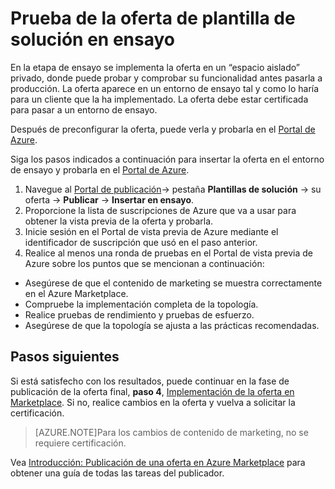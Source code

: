<properties
   pageTitle="Prueba de la oferta de plantilla de solución en Marketplace | Microsoft Azure"
   description="Conozca cómo probar la oferta de plantilla de solución en Azure Marketplace."
   services="marketplace-publishing"
   documentationCenter=""
   authors="HannibalSII"
   manager=""
   editor=""/>

<tags
   ms.service="marketplace"
   ms.devlang="na"
   ms.topic="article"
   ms.tgt_pltfrm="na"
   ms.workload="na"
   ms.date="12/04/2015"
   ms.author="hascipio; v-divte" />

# Prueba de la oferta de plantilla de solución en ensayo
En la etapa de ensayo se implementa la oferta en un “espacio aislado” privado, donde puede probar y comprobar su funcionalidad antes pasarla a producción. La oferta aparece en un entorno de ensayo tal y como lo haría para un cliente que la ha implementado. La oferta debe estar certificada para pasar a un entorno de ensayo.

Después de preconfigurar la oferta, puede verla y probarla en el [Portal de Azure](https://portal.azure.com/).

Siga los pasos indicados a continuación para insertar la oferta en el entorno de ensayo y probarla en el [Portal de Azure](https://portal.azure.com/).

1.	Navegue al [Portal de publicación](https://publish.windowsazure.com)-> pestaña **Plantillas de solución** -> su oferta -> **Publicar** -> **Insertar en ensayo**.
2.	Proporcione la lista de suscripciones de Azure que va a usar para obtener la vista previa de la oferta y probarla.
3.	Inicie sesión en el Portal de vista previa de Azure mediante el identificador de suscripción que usó en el paso anterior.
4.	Realice al menos una ronda de pruebas en el Portal de vista previa de Azure sobre los puntos que se mencionan a continuación:
  -	Asegúrese de que el contenido de marketing se muestra correctamente en el Azure Marketplace.
  -	Compruebe la implementación completa de la topología.
  -	Realice pruebas de rendimiento y pruebas de esfuerzo.
  -	Asegúrese de que la topología se ajusta a las prácticas recomendadas.

## Pasos siguientes
Si está satisfecho con los resultados, puede continuar en la fase de publicación de la oferta final, **paso 4**, [Implementación de la oferta en Marketplace](marketplace-publishing-push-to-production.md). Si no, realice cambios en la oferta y vuelva a solicitar la certificación.

> [AZURE.NOTE]Para los cambios de contenido de marketing, no se requiere certificación.

Vea [Introducción: Publicación de una oferta en Azure Marketplace](marketplace-publishing-getting-started.md) para obtener una guía de todas las tareas del publicador.

<!---HONumber=AcomDC_1210_2015-->